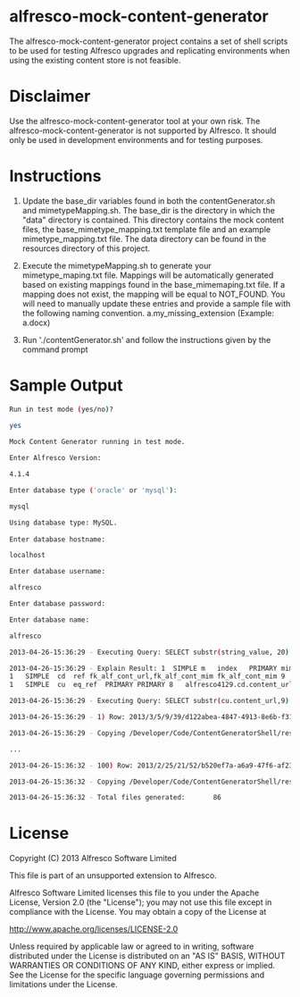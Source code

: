 alfresco-mock-content-generator
=====================
The alfresco-mock-content-generator project contains a set of shell scripts to be used for testing Alfresco upgrades and 
replicating environments when using the existing content store is not feasible. 

Disclaimer
==========
Use the alfresco-mock-content-generator tool at your own risk. The alfresco-mock-content-generator is not supported by Alfresco. It should only be used in development environments and for testing purposes. 

Instructions
============
1) Update the base_dir variables found in both the contentGenerator.sh and mimetypeMapping.sh. 
The base_dir is the directory in which the "data" directory is contained. This directory contains the mock content files,
the base_mimetype_mapping.txt template file and an example mimetype_mapping.txt file. The data directory can be found 
in the resources directory of this project.

2) Execute the mimetypeMapping.sh to generate your mimetype_maping.txt file.
Mappings will be automatically generated based on existing mappings found in the base_mimemaping.txt file.
If a mapping does not exist, the mapping will be equal to NOT_FOUND. You will need to manually update these entries	and 
provide a sample file with the following naming convention. a.my_missing_extension (Example: a.docx)

3) Run './contentGenerator.sh' and follow the instructions given by the command prompt

Sample Output
=============
```bash
Run in test mode (yes/no)?

yes

Mock Content Generator running in test mode.
  
Enter Alfresco Version:

4.1.4

Enter database type ('oracle' or 'mysql'):

mysql

Using database type: MySQL.
  
Enter database hostname:

localhost

Enter database username:

alfresco

Enter database password:

Enter database name:

alfresco

2013-04-26-15:36:29 - Executing Query: SELECT substr(string_value, 20) FROM alf_node_properties WHERE string_value LIKE 'contentUrl=store:%' LIMIT 100;

2013-04-26-15:36:29 - Explain Result: 1  SIMPLE	m	index	PRIMARY	mimetype_str	302	NULL	13	Using index
1	SIMPLE	cd	ref	fk_alf_cont_url,fk_alf_cont_mim	fk_alf_cont_mim	9	alfresco4129.m.id	157	Using where
1	SIMPLE	cu	eq_ref	PRIMARY	PRIMARY	8	alfresco4129.cd.content_url_id	1	NULL

2013-04-26-15:36:29 - Executing Query: SELECT substr(cu.content_url,9) as url, m.mimetype_str FROM alf_content_data cd, alf_mimetype m, alf_content_url cu WHERE m.id = cd.content_mimetype_id and cd.content_url_id = cu.id LIMIT 100;

2013-04-26-15:36:29 - 1) Row: 2013/3/5/9/39/d122abea-4847-4913-8e6b-f314bdf5f7a5.bin  application/acp

2013-04-26-15:36:29 - Copying /Developer/Code/ContentGeneratorShell/resources/data/a.acp to /Developer/Code/ContentGeneratorShell/resources/alf_data/contentstore/2013/3/5/9/39/d122abea-4847-4913-8e6b-f314bdf5f7a5.bin

...

2013-04-26-15:36:32 - 100) Row: 2013/2/25/21/52/b520ef7a-a6a9-47f6-af23-b05cda222643.bin  text/html

2013-04-26-15:36:32 - Copying /Developer/Code/ContentGeneratorShell/resources/data/a.html to /Developer/Code/ContentGeneratorShell/resources/alf_data/contentstore/2013/2/25/21/52/b520ef7a-a6a9-47f6-af23-b05cda222643.bin

2013-04-26-15:36:32 - Total files generated:       86

```

License
=======
Copyright (C) 2013 Alfresco Software Limited

This file is part of an unsupported extension to Alfresco.

Alfresco Software Limited licenses this file to you under the Apache License, Version 2.0 (the "License"); you may not use this file except in compliance with the License. You may obtain a copy of the License at

http://www.apache.org/licenses/LICENSE-2.0

Unless required by applicable law or agreed to in writing, software distributed under the License is distributed on an "AS IS" BASIS, WITHOUT WARRANTIES OR CONDITIONS OF ANY KIND, either express or implied. See the License for the specific language governing permissions and limitations under the License.




